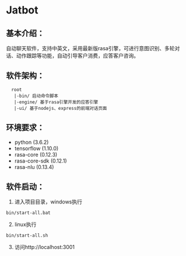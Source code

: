 # Jatbot

## 基本介绍：
  自动聊天软件，支持中英文，采用最新版rasa引擎，可进行意图识别、多轮对话、动作跟踪等功能，自动引导客户消费，应答客户咨询。

## 软件架构：

```
  root
   |-bin/ 启动命令脚本
   |-engine/ 基于rasa引擎开发的应答引擎
   |-ui/ 基于nodejs、express的前端对话页面
```
## 环境要求：
* python (3.6.2)
* tensorflow (1.10.0)
* rasa-core (0.12.3)
* rasa-core-sdk (0.12.1)
* rasa-nlu (0.13.4)

## 软件启动：
1. 进入项目目录，windows执行
  ```
  bin/start-all.bat
  ```
2. linux执行
  ```
  bin/start-all.sh
  ```
3. 访问http://localhost:3001